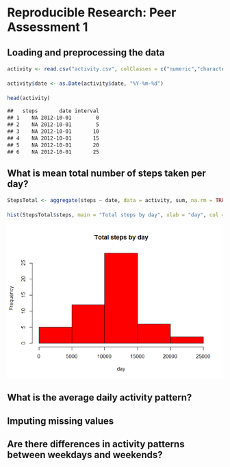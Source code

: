# Reproducible Research: Peer Assessment 1


## Loading and preprocessing the data


```r
activity <- read.csv("activity.csv", colClasses = c("numeric","character","numeric"))

activity$date <- as.Date(activity$date, "%Y-%m-%d")

head(activity)
```

```
##   steps       date interval
## 1    NA 2012-10-01        0
## 2    NA 2012-10-01        5
## 3    NA 2012-10-01       10
## 4    NA 2012-10-01       15
## 5    NA 2012-10-01       20
## 6    NA 2012-10-01       25
```

## What is mean total number of steps taken per day?


```r
StepsTotal <- aggregate(steps ~ date, data = activity, sum, na.rm = TRUE)

hist(StepsTotal$steps, main = "Total steps by day", xlab = "day", col = "red")
```

![](./PA1_template_files/figure-html/unnamed-chunk-2-1.png) 


## What is the average daily activity pattern?



## Imputing missing values



## Are there differences in activity patterns between weekdays and weekends?
